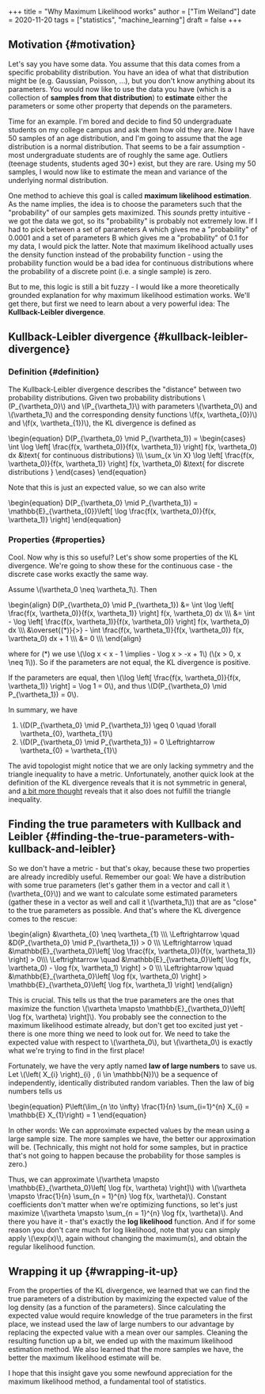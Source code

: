 +++
title = "Why Maximum Likelihood works"
author = ["Tim Weiland"]
date = 2020-11-20
tags = ["statistics", "machine_learning"]
draft = false
+++

## Motivation {#motivation}

Let's say you have some data. You assume that this data comes from a specific probability distribution. You have an idea of what that distribution might be (e.g. Gaussian, Poisson, ...), but you don't know anything about its parameters. You would now like to use the data you have (which is a collection of **samples from that distribution**) to **estimate** either the parameters or some other property that depends on the parameters.

Time for an example. I'm bored and decide to find 50 undergraduate students on my college campus and ask them how old they are. Now I have 50 samples of an age distribution, and I'm going to assume that the age distribution is a normal distribution. That seems to be a fair assumption - most undergraduate students are of roughly the same age. Outliers (teenage students, students aged 30+) exist, but they are rare. Using my 50 samples, I would now like to estimate the mean and variance of the underlying normal distribution.

One method to achieve this goal is called **maximum likelihood estimation**. As the name implies, the idea is to choose the parameters such that the "probability" of our samples gets maximized. This _sounds_ pretty intuitive - we got the data we got, so its "probability" is probably not extremely low. If I had to pick between a set of parameters A which gives me a "probability" of 0.0001 and a set of parameters B which gives me a "probability" of 0.1 for my data, I would pick the latter. Note that maximum likelihood actually uses the density function instead of the probability function - using the probability function would be a bad idea for continuous distributions where the probability of a discrete point (i.e. a single sample) is zero.

But to me, this logic is still a bit fuzzy - I would like a more theoretically grounded explanation for why maximum likelihood estimation works. We'll get there, but first we need to learn about a very powerful idea: The **Kullback-Leibler divergence**.


## Kullback-Leibler divergence {#kullback-leibler-divergence}


### Definition {#definition}

The Kullback-Leibler divergence describes the "distance" between two probability distributions. Given two probability distributions \\(P\_{\vartheta\_0}\\) and \\(P\_{\vartheta\_1}\\) with parameters \\(\vartheta\_0\\) and \\(\vartheta\_1\\) and the corresponding density functions \\(f(x, \vartheta\_{0})\\) and \\(f(x, \vartheta\_{1})\\), the KL divergence is defined as

\begin{equation}
D(P\_{\vartheta\_0} \mid P\_{\vartheta\_1}) = \begin{cases} \int \log \left[ \frac{f(x, \vartheta\_0)}{f(x, \vartheta\_1)} \right] f(x, \vartheta\_0) dx &\text{ for continuous distributions} \\\\\\
\sum\_{x \in X} \log \left[ \frac{f(x, \vartheta\_0)}{f(x, \vartheta\_1)} \right] f(x, \vartheta\_0) &\text{ for discrete distributions }
\end{cases}
\end{equation}

Note that this is just an expected value, so we can also write

\begin{equation}
D(P\_{\vartheta\_0} \mid P\_{\vartheta\_1}) = \mathbb{E}\_{\vartheta\_{0}}\left[ \log  \frac{f(x, \vartheta\_0)}{f(x, \vartheta\_1)} \right]
\end{equation}


### Properties {#properties}

Cool. Now why is this so useful? Let's show some properties of the KL divergence. We're going to show these for the continuous case - the discrete case works exactly the same way.

Assume \\(\vartheta\_0 \neq \vartheta\_1\\). Then

\begin{align}
D(P\_{\vartheta\_0} \mid P\_{\vartheta\_1}) &= \int \log \left[ \frac{f(x, \vartheta\_0)}{f(x, \vartheta\_1)} \right] f(x, \vartheta\_0) dx \\\\\\
                                    &= \int - \log \left[ \frac{f(x, \vartheta\_1)}{f(x, \vartheta\_0)} \right] f(x, \vartheta\_0) dx \\\\\\
                                    &\overset{(\*)}{>} - \int \frac{f(x, \vartheta\_1)}{f(x, \vartheta\_0)} f(x, \vartheta\_0) dx + 1 \\\\\\
                                    &= 0 \\\\\\
\end{align}

where for (\*) we use \\(\log x < x - 1 \implies - \log x > -x + 1\\) (\\(x > 0, x \neq 1\\)). So if the parameters are not equal, the KL divergence is positive.

If the parameters are equal, then \\(\log \left[ \frac{f(x, \vartheta\_0)}{f(x, \vartheta\_1)} \right] = \log 1 = 0\\), and thus \\(D(P\_{\vartheta\_0} \mid P\_{\vartheta\_1}) = 0\\).

In summary, we have

1.  \\(D(P\_{\vartheta\_0} \mid P\_{\vartheta\_1}) \geq 0 \quad \forall \vartheta\_{0}, \vartheta\_{1}\\)
2.  \\(D(P\_{\vartheta\_0} \mid P\_{\vartheta\_1}) = 0 \Leftrightarrow \vartheta\_{0} = \vartheta\_{1}\\)

The avid topologist might notice that we are only lacking symmetry and the triangle inequality to have a metric. Unfortunately, another quick look at the definition of the KL divergence reveals that it is not symmetric in general, and [a bit more thought](https://math.stackexchange.com/questions/1359195/is-there-a-counterexample-that-shows-that-the-kl-divergence-does-not-satisfy-the) reveals that it also does not fulfill the triangle inequality.


## Finding the true parameters with Kullback and Leibler {#finding-the-true-parameters-with-kullback-and-leibler}

So we don't have a metric - but that's okay, because these two properties are already incredibly useful. Remember our goal: We have a distribution with some true parameters (let's gather them in a vector and call it \\(\vartheta\_{0}\\)) and we want to calculate some estimated parameters (gather these in a vector as well and call it \\(\vartheta\_1\\)) that are as "close" to the true parameters as possible. And that's where the KL divergence comes to the rescue:

\begin{align}
&\vartheta\_{0} \neq \vartheta\_{1} \\\\\\
\Leftrightarrow \quad &D(P\_{\vartheta\_0} \mid P\_{\vartheta\_1}) > 0 \\\\\\
\Leftrightarrow \quad &\mathbb{E}\_{\vartheta\_0}\left[ \log \frac{f(x, \vartheta\_0)}{f(x, \vartheta\_1)} \right] > 0\\\\\\
\Leftrightarrow \quad &\mathbb{E}\_{\vartheta\_0}\left[ \log f(x, \vartheta\_0) - \log f(x, \vartheta\_1) \right] > 0 \\\\\\
\Leftrightarrow \quad &\mathbb{E}\_{\vartheta\_0}\left[ \log f(x, \vartheta\_0) \right] > \mathbb{E}\_{\vartheta\_0}\left[ \log f(x, \vartheta\_1) \right]
\end{align}

This is crucial. This tells us that the true parameters are the ones that maximize the function \\(\vartheta \mapsto \mathbb{E}\_{\vartheta\_0}\left[ \log f(x, \vartheta) \right]\\). You probably see the connection to the maximum likelihood estimate already, but don't get too excited just yet - there is one more thing we need to look out for. We need to take the expected value with respect to \\(\vartheta\_0\\), but \\(\vartheta\_0\\) is exactly what we're trying to find in the first place!

Fortunately, we have the very aptly named **law of large numbers** to save us. Let \\(\left( X\_{i} \right)\_{i} \, (i \in \mathbb{N})\\) be a sequence of independently, identically distributed random variables. Then the law of big numbers tells us

\begin{equation}
P\left(\lim\_{n \to \infty} \frac{1}{n} \sum\_{i=1}^{n} X\_{i} = \mathbb{E} X\_{1}\right) = 1
\end{equation}

In other words: We can approximate expected values by the mean using a large sample size. The more samples we have, the better our approximation will be. (Technically, this might not hold for some samples, but in practice that's not going to happen because the probability for those samples is zero.)

Thus, we can approximate \\(\vartheta \mapsto \mathbb{E}\_{\vartheta\_0}\left[ \log f(x, \vartheta) \right]\\) with \\(\vartheta \mapsto \frac{1}{n} \sum\_{n = 1}^{n} \log f(x, \vartheta)\\). Constant coefficients don't matter when we're optimizing functions, so let's just maximize \\(\vartheta \mapsto \sum\_{n = 1}^{n} \log f(x, \vartheta)\\). And there you have it - that's exactly the **log likelihood** function. And if for some reason you don't care much for log likelihood, note that you can simply apply \\(\exp(x)\\), again without changing the maximum(s), and obtain the regular likelihood function.


## Wrapping it up {#wrapping-it-up}

From the properties of the KL divergence, we learned that we can find the true parameters of a distribution by maximizing the expected value of the log density (as a function of the parameters). Since calculating the expected value would require knowledge of the true parameters in the first place, we instead used the law of large numbers to our advantage by replacing the expected value with a mean over our samples. Cleaning the resulting function up a bit, we ended up with the maximum likelihood estimation method. We also learned that the more samples we have, the better the maximum likelihood estimate will be.

I hope that this insight gave you some newfound appreciation for the maximum likelihood method, a fundamental tool of statistics.
